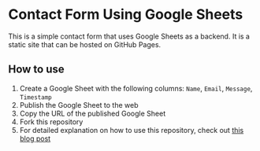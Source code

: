 # Contact Form Using Google Sheets

This is a simple contact form that uses Google Sheets as a backend. It is a static site that can be hosted on GitHub Pages.

## How to use

1. Create a Google Sheet with the following columns: `Name`, `Email`, `Message`, `Timestamp`
2. Publish the Google Sheet to the web
3. Copy the URL of the published Google Sheet
4. Fork this repository
5. For detailed explanation on how to use this repository, check out [this blog post](https://github.com/jamiewilson/form-to-google-sheets#readme)